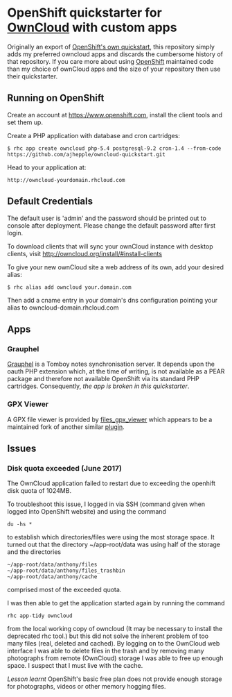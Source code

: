 OpenShift quickstarter for [OwnCloud](http://owncloud.org) with custom apps
===========================================================================

Originally an export of 
[OpenShift's own quickstart](https://github.com/openshift/owncloud-openshift-quickstart),
this repository simply adds my preferred owncloud apps and discards the
cumbersome history of that repository.  If you care more about using 
[OpenShift](http://www.openshift.com) maintained code than my choice of 
ownCloud apps and the size of your repository then use their quickstarter.

Running on OpenShift
--------------------

Create an account at https://www.openshift.com, install the client tools 
and set them up.

Create a PHP application with database and cron cartridges:

	$ rhc app create owncloud php-5.4 postgresql-9.2 cron-1.4 --from-code https://github.com/ajhepple/owncloud-quickstart.git

Head to your application at:

	http://owncloud-yourdomain.rhcloud.com

Default Credentials
-------------------

The default user is 'admin' and the password should be printed out to console
after deployment. Please change the default password after first login.

To download clients that will sync your ownCloud instance with desktop clients,
visit http://owncloud.org/install/#install-clients

To give your new ownCloud site a web address of its own, add your desired alias:

    $ rhc alias add owncloud your.domain.com

Then add a cname entry in your domain's dns configuration pointing your alias
to owncloud-domain.rhcloud.com

Apps
----

### Grauphel

[Grauphel](https://github.com/cweiske/grauphel) is a Tomboy notes 
synchronisation server. It depends upon the oauth PHP extension which,
at the time of writing, is not available as a PEAR package and therefore
not available OpenShift via its standard PHP cartridges. Consequently,
*the app is broken in this quickstarter*.

### GPX Viewer

A GPX file viewer is provided by
[files_gpx_viewer](https://github.com/Frank1604/files_gpxviewer_extended)
which appears to be a maintained fork of another similar
[plugin](https://github.com/Restless123/Owncloud-GPXviewer).

Issues
------

### Disk quota exceeded (June 2017)

The OwnCloud application failed to restart due to exceeding the openhift
disk quota of 1024MB.

To troubleshoot this issue, I logged in via SSH (command given when logged
into OpenShift website) and using the command

    du -hs *

to establish which directories/files were using the most storage space.
It turned out that the directory ~/app-root/data was using half of the storage
and the directories

    ~/app-root/data/anthony/files
    ~/app-root/data/anthony/files_trashbin
    ~/app-root/data/anthony/cache

comprised most of the exceeded quota.

I was then able to get the application started again by running the command

  `rhc app-tidy owncloud`

from the local working copy of owncloud (It may be necessary to install the
deprecated rhc tool.) but this did not solve the inherent problem of too many
files (real, deleted and cached). By logging on to the OwnCloud web interface
I was able to delete files in the trash and by removing many photographs from
remote (OwnCloud) storage I was able to free up enough space. I suspect that
I must live with the cache.

*Lesson learnt* OpenShift's basic free plan does not provide enough storage
for photographs, videos or other memory hogging files.
